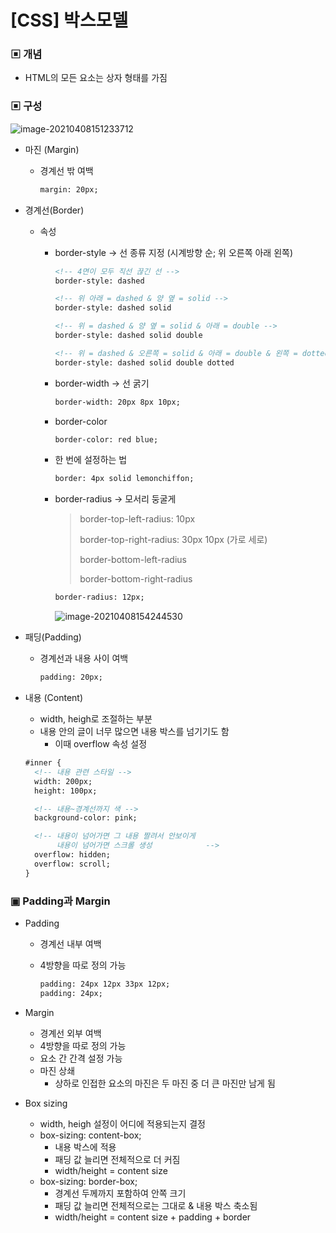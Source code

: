 # [CSS] 박스모델



### ▣ 개념

* HTML의 모든 요소는 상자 형태를 가짐



### ▣ 구성

![image-20210408151233712](C:\Users\user\AppData\Roaming\Typora\typora-user-images\image-20210408151233712.png)

* 마진 (Margin)

  * 경계선 밖 여백

    ```html
    margin: 20px;
    ```

* 경계선(Border)

  * 속성

    * border-style	→	선 종류 지정 (시계방향 순; 위 오른쪽 아래 왼쪽)

      ```html
      <!-- 4면이 모두 직선 끊긴 선 -->
      border-style: dashed
      
      <!-- 위 아래 = dashed & 양 옆 = solid -->
      border-style: dashed solid
      
      <!-- 위 = dashed & 양 옆 = solid & 아래 = double -->
      border-style: dashed solid double
      
      <!-- 위 = dashed & 오른쪽 = solid & 아래 = double & 왼쪽 = dotted -->
      border-style: dashed solid double dotted
      ```

    * border-width	→	선 굵기

      ```html
      border-width: 20px 8px 10px;
      ```

    * border-color

      ```html
      border-color: red blue;
      ```

    * 한 번에 설정하는 법

      ```html
      border: 4px solid lemonchiffon;
      ```

    * border-radius	→	모서리 둥굴게

      > border-top-left-radius: 10px
      >
      > border-top-right-radius: 30px 10px (가로 세로)
      >
      > border-bottom-left-radius
      >
      > border-bottom-right-radius

      ```html
      border-radius: 12px;
      ```

      ![image-20210408154244530](C:\Users\user\AppData\Roaming\Typora\typora-user-images\image-20210408154244530.png)

      

* 패딩(Padding)

  * 경계선과 내용 사이 여백

    ```html
    padding: 20px;
    ```

* 내용 (Content)

  * width, heigh로 조절하는 부분
  * 내용 안의 글이 너무 많으면 내용 박스를 넘기기도 함 
    * 이때 overflow 속성 설정

  ```html
  #inner {
  	<!-- 내용 관련 스타일 -->
  	width: 200px;
  	height: 100px;
  
  	<!-- 내용~경계선까지 색 -->
  	background-color: pink;
  
  	<!-- 내용이 넘어가면 그 내용 짤려서 안보이게 
  		 내용이 넘어가면 스크롤 생성  			-->
  	overflow: hidden;
  	overflow: scroll;
  }
  ```

  

### ▣ Padding과 Margin  

* Padding

  * 경계선 내부 여백

  * 4방향을 따로 정의 가능

    ```html
    padding: 24px 12px 33px 12px;
    padding: 24px;
    ```

* Margin

  * 경계선 외부 여백
  * 4방향을 따로 정의 가능
  * 요소 간 간격 설정 가능
  * 마진 상쇄
    * 상하로 인접한 요소의 마진은 두 마진 중 더 큰 마진만 남게 됨

* Box sizing
  * width, heigh 설정이 어디에 적용되는지 결정
  * box-sizing: content-box;
    * 내용 박스에 적용
    * 패딩 값 늘리면 전체적으로 더 커짐
    * width/height = content size
  * box-sizing: border-box;
    * 경계선 두께까지 포함하여 안쪽 크기
    * 패딩 값 늘리면 전체적으로는 그대로 & 내용 박스 축소됨
    * width/height = content size + padding + border